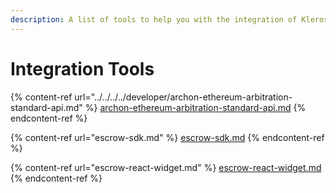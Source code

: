 ```yaml
---
description: A list of tools to help you with the integration of Kleros products
---
```


# Integration Tools



{% content-ref url="../../../../developer/archon-ethereum-arbitration-standard-api.md" %}
[archon-ethereum-arbitration-standard-api.md](../../../../developer/archon-ethereum-arbitration-standard-api.md)
{% endcontent-ref %}

{% content-ref url="escrow-sdk.md" %}
[escrow-sdk.md](escrow-sdk.md)
{% endcontent-ref %}

{% content-ref url="escrow-react-widget.md" %}
[escrow-react-widget.md](escrow-react-widget.md)
{% endcontent-ref %}
